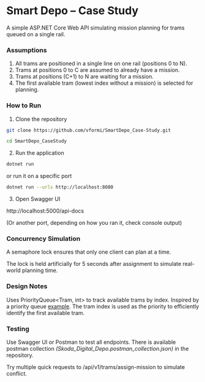 # Smart Depo – Case Study
A simple ASP.NET Core Web API simulating mission planning for trams queued on a single rail.

### Assumptions
1. All trams are positioned in a single line on one rail (positions 0 to N).
2. Trams at positions 0 to C are assumed to already have a mission.
3. Trams at positions (C+1) to N are waiting for a mission.
4. The first available tram (lowest index without a mission) is selected for planning.

### How to Run

1. Clone the repository
```bash
git clone https://github.com/vformi/SmartDepo_Case-Study.git
```

```bash
cd SmartDepo_CaseStudy
```

2. Run the application
```bash
dotnet run
```
or run it on a specific port
```bash
dotnet run --urls http://localhost:8080
```

3. Open Swagger UI

http://localhost:5000/api-docs

(Or another port, depending on how you ran it, check console output)

### Concurrency Simulation

A semaphore lock ensures that only one client can plan at a time.

The lock is held artificially for 5 seconds after assignment to simulate real-world planning time.

### Design Notes
Uses PriorityQueue<Tram, int> to track available trams by index. Inspired by a priority queue [example](https://www.geeksforgeeks.org/c-priorityqueue/). The tram index is used as the priority to efficiently identify the first available tram.

### Testing

Use Swagger UI or Postman to test all endpoints. There is available postman collection *(Skoda_Digital_Depo.postman_collection.json)* in the repository. 

Try multiple quick requests to /api/v1/trams/assign-mission to simulate conflict.